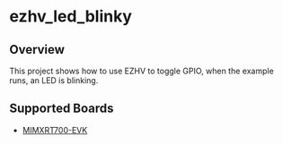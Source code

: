# ezhv_led_blinky

## Overview
This project shows how to use EZHV to toggle GPIO, when the example runs, an
LED is blinking.

## Supported Boards
- [MIMXRT700-EVK](../../_boards/mimxrt700evk/ezhv_examples/led_blinky/example_board_readme.md)
